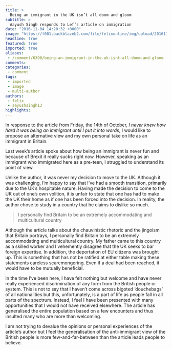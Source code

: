```yaml
---
title: >
  Being an immigrant in the UK isn’t all doom and gloom
subtitle: >
  Aayush Singh responds to Lef’s article on immigration
date: "2016-11-04 14:20:32 +0000"
image: "https://f001.backblazeb2.com/file/felixonline/img/upload/201611041420-felix-Screen Shot 2016-11-04 at 14.20.04.png"
headline: true
featured: true
imported: true
aliases:
 - /comment/6390/being-an-immigrant-in-the-uk-isnt-all-doom-and-gloom
comments:
categories:
 - comment
tags:
 - imported
 - image
 - multi-author
authors:
 - felix
 - aayushsingh13
highlights:
---
```


In response to the article from Friday, the 14th of October, _I never knew how hard it was being an immigrant until I put it into words_, I would like to propose an alternative view and my own personal take on life as an immigrant in Britain.

Last week’s article spoke about how being an immigrant is never fun and because of Brexit it really sucks right now. However, speaking as an immigrant who immigrated here as a pre-teen, I struggled to understand its point of view.

Unlike the author, it was never my decision to move to the UK. Although it was challenging, I’m happy to say that I’ve had a smooth transition, primarily due to the UK’s hospitable nature. Having made the decision to come to the UK out of one’s own volition, it is unfair to state that one has had to make the UK their home as if one has been forced into the decision. In reality, the author chose to study in a country that he claims to dislike so much.

> I personally find Britain to be an extremely accommodating and multicultural country

Although the article talks about the chauvinistic rhetoric and the jingoism that Britain portrays, I personally find Britain to be an extremely accommodating and multicultural country. My father came to this country as a skilled worker and I vehemently disagree that the UK seeks to bar foreign expertise. In addition, the deportation of EU citizens was brought up. This is something that has not be ratified at either table making these statements careless scaremongering. Even if a deal had been reached, it would have to be mutually beneficial.

In the time I’ve been here, I have felt nothing but welcome and have never really experienced discrimination of any form from the British people or system. This is not to say that I haven’t come across bigoted ‘douchebags’ of all nationalities but this, unfortunately, is a part of life as people fall in all parts of the spectrum. Instead, I feel I have been presented with many opportunities that I would not have received elsewhere. The article has generalised the entire population based on a few encounters and thus insulted many who are more than welcoming.

I am not trying to devalue the opinions or personal experiences of the article’s author but I feel the generalisation of the anti-immigrant view of the British people is more few-and-far-between than the article leads people to believe.
